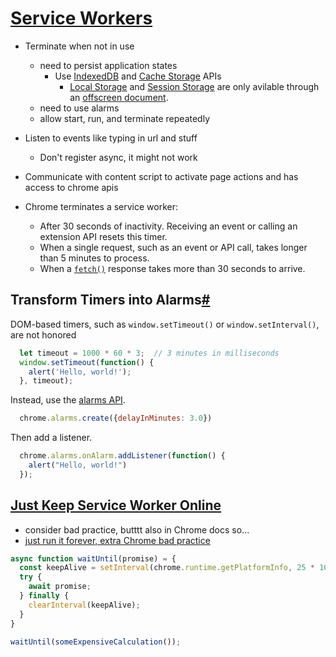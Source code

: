 # [Service Workers](https://developer.chrome.com/docs/extensions/develop/concepts/service-workers/lifecycle#persist-data)

- Terminate when not in use
  - need to persist application states
    - Use [IndexedDB](https://developer.mozilla.org/docs/Web/API/IndexedDB_API) and [Cache Storage](https://developer.mozilla.org/docs/Web/API/CacheStorage) APIs
      - [Local Storage](https://developer.mozilla.org/docs/Web/API/Window/localStorage) and [Session Storage](https://developer.mozilla.org/docs/Web/API/Window/sessionStorage) are only avilable through an [offscreen document](https://developer.chrome.com/docs/extensions/reference/offscreen).
  - need to use alarms 
  - allow start, run, and terminate repeatedly
  
- Listen to events like typing in url and stuff
  - Don't register async, it might not work

- Communicate with content script to activate page actions and has access to chrome apis
- Chrome terminates a service worker:
  - After 30 seconds of inactivity. Receiving an event or calling an extension API resets this timer.
  - When a single request, such as an event or API call, takes longer than 5 minutes to process.
  - When a [`fetch()`](https://developer.mozilla.org/docs/Web/API/fetch) response takes more than 30 seconds to arrive.

## Transform Timers into Alarms[#](https://developer.chrome.com/extensions/background_migration#timers)

DOM-based timers, such as `window.setTimeout()` or `window.setInterval()`, are not honored

```js
  let timeout = 1000 * 60 * 3;  // 3 minutes in milliseconds
  window.setTimeout(function() {
    alert('Hello, world!');
  }, timeout);
```

Instead, use the [alarms API](https://developer.chrome.com/extensions/alarms).

```js
  chrome.alarms.create({delayInMinutes: 3.0})
```

Then add a listener.

```js
  chrome.alarms.onAlarm.addListener(function() {
    alert("Hello, world!")
  });
```

## [Just Keep Service Worker Online](https://developer.chrome.com/docs/extensions/develop/migrate/to-service-workers#keep_a_service_worker_alive_until_a_long-running_operation_is_finished)

- consider bad practice, butttt also in Chrome docs so...
- [just run it forever, extra Chrome bad practice](https://developer.chrome.com/docs/extensions/develop/migrate/to-service-workers#keep_a_service_worker_alive_continuously)

```js
async function waitUntil(promise) = {
  const keepAlive = setInterval(chrome.runtime.getPlatformInfo, 25 * 1000);
  try {
    await promise;
  } finally {
    clearInterval(keepAlive);
  }
}

waitUntil(someExpensiveCalculation());
```